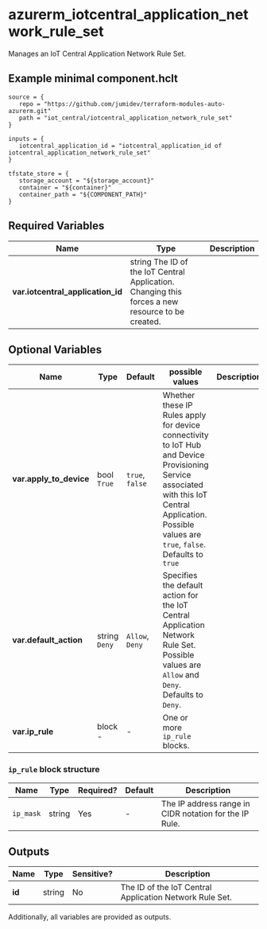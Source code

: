 # azurerm_iotcentral_application_network_rule_set

Manages an IoT Central Application Network Rule Set.

## Example minimal component.hclt

```hcl
source = {
   repo = "https://github.com/jumidev/terraform-modules-auto-azurerm.git" 
   path = "iot_central/iotcentral_application_network_rule_set" 
}

inputs = {
   iotcentral_application_id = "iotcentral_application_id of iotcentral_application_network_rule_set" 
}

tfstate_store = {
   storage_account = "${storage_account}" 
   container = "${container}" 
   container_path = "${COMPONENT_PATH}" 
}

```

## Required Variables

| Name | Type |  Description |
| ---- | --------- |  ----------- |
| **var.iotcentral_application_id** | string  The ID of the IoT Central Application. Changing this forces a new resource to be created. | 

## Optional Variables

| Name | Type |  Default  |  possible values |  Description |
| ---- | --------- |  ----------- | ----------- | ----------- |
| **var.apply_to_device** | bool  `True`  |  `true`, `false`  |  Whether these IP Rules apply for device connectivity to IoT Hub and Device Provisioning Service associated with this IoT Central Application. Possible values are `true`, `false`. Defaults to `true` | 
| **var.default_action** | string  `Deny`  |  `Allow`, `Deny`  |  Specifies the default action for the IoT Central Application Network Rule Set. Possible values are `Allow` and `Deny`. Defaults to `Deny`. | 
| **var.ip_rule** | block  -  |  -  |  One or more `ip_rule` blocks. | 

### `ip_rule` block structure

| Name | Type | Required? | Default | Description |
| ---- | ---- | --------- | ------- | ----------- |
| `ip_mask` | string | Yes | - | The IP address range in CIDR notation for the IP Rule. |



## Outputs

| Name | Type | Sensitive? | Description |
| ---- | ---- | --------- | --------- |
| **id** | string | No  | The ID of the IoT Central Application Network Rule Set. | 

Additionally, all variables are provided as outputs.

